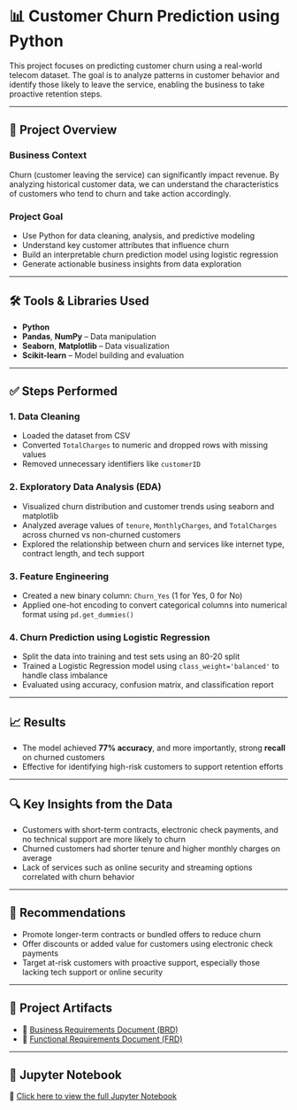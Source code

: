 # 📊 Customer Churn Prediction using Python

This project focuses on predicting customer churn using a real-world telecom dataset. The goal is to analyze patterns in customer behavior and identify those likely to leave the service, enabling the business to take proactive retention steps.

---

## 📁 Project Overview

### **Business Context**  
Churn (customer leaving the service) can significantly impact revenue. By analyzing historical customer data, we can understand the characteristics of customers who tend to churn and take action accordingly.

### **Project Goal**
- Use Python for data cleaning, analysis, and predictive modeling  
- Understand key customer attributes that influence churn  
- Build an interpretable churn prediction model using logistic regression  
- Generate actionable business insights from data exploration  

---

## 🛠️ Tools & Libraries Used
- **Python**
- **Pandas**, **NumPy** – Data manipulation  
- **Seaborn**, **Matplotlib** – Data visualization  
- **Scikit-learn** – Model building and evaluation  

---

## ✅ Steps Performed

### 1. **Data Cleaning**
- Loaded the dataset from CSV  
- Converted `TotalCharges` to numeric and dropped rows with missing values  
- Removed unnecessary identifiers like `customerID`  

### 2. **Exploratory Data Analysis (EDA)**
- Visualized churn distribution and customer trends using seaborn and matplotlib  
- Analyzed average values of `tenure`, `MonthlyCharges`, and `TotalCharges` across churned vs non-churned customers  
- Explored the relationship between churn and services like internet type, contract length, and tech support  

### 3. **Feature Engineering**
- Created a new binary column: `Churn_Yes` (1 for Yes, 0 for No)  
- Applied one-hot encoding to convert categorical columns into numerical format using `pd.get_dummies()`  

### 4. **Churn Prediction using Logistic Regression**
- Split the data into training and test sets using an 80-20 split  
- Trained a Logistic Regression model using `class_weight='balanced'` to handle class imbalance  
- Evaluated using accuracy, confusion matrix, and classification report  

---

## 📈 Results
- The model achieved **77% accuracy**, and more importantly, strong **recall** on churned customers  
- Effective for identifying high-risk customers to support retention efforts  

---

## 🔍 Key Insights from the Data
- Customers with short-term contracts, electronic check payments, and no technical support are more likely to churn  
- Churned customers had shorter tenure and higher monthly charges on average  
- Lack of services such as online security and streaming options correlated with churn behavior  

---

## 💼 Recommendations
- Promote longer-term contracts or bundled offers to reduce churn  
- Offer discounts or added value for customers using electronic check payments  
- Target at-risk customers with proactive support, especially those lacking tech support or online security  

---

## 📄 Project Artifacts

- 📘 [Business Requirements Document (BRD)](https://github.com/ISHA301/-Customer-Churn-Prediction/blob/main/Customer_Churn_BRD.docx)  
- 📗 [Functional Requirements Document (FRD)](https://github.com/ISHA301/-Customer-Churn-Prediction/blob/main/Customer_Churn_FRD.docx)  

---

## 📓 Jupyter Notebook
🔗 [Click here to view the full Jupyter Notebook](https://github.com/ISHA301/-Customer-Churn-Prediction/blob/main/Customer_Churn_Prediction.ipynb)
